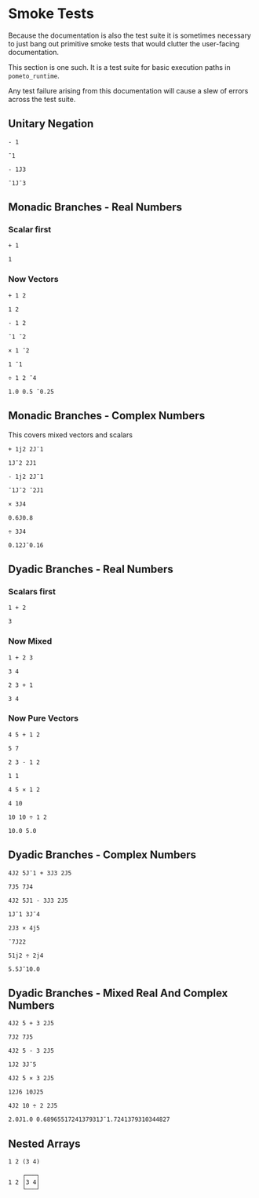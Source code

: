 # Smoke Tests

Because the documentation is also the test suite it is sometimes necessary to just bang out primitive smoke tests that would clutter the user-facing documentation.

This section is one such. It is a test suite for basic execution paths in `pometo_runtime`.

Any test failure arising from this documentation will cause a slew of errors across the test suite.


## Unitary Negation

```pometo
- 1
```

```pometo_results
¯1
```

```pometo
- 1J3
```

```pometo_results
¯1J¯3
```

## Monadic Branches - Real Numbers

### Scalar first

```pometo
+ 1
```

```pometo_results
1
```

### Now Vectors

```pometo
+ 1 2
```

```pometo_results
1 2
```

```pometo
- 1 2
```

```pometo_results
¯1 ¯2
```

```pometo
× 1 ¯2
```

```pometo_results
1 ¯1
```

```pometo
÷ 1 2 ¯4
```

```pometo_results
1.0 0.5 ¯0.25
```

## Monadic Branches - Complex Numbers

This covers mixed vectors and scalars

```pometo
+ 1j2 2J¯1
```

```pometo_results
1J¯2 2J1
```

```pometo
- 1j2 2J¯1
```

```pometo_results
¯1J¯2 ¯2J1
```

```pometo
× 3J4
```

```pometo_results
0.6J0.8
```

```pometo
÷ 3J4
```

```pometo_results
0.12J¯0.16
```

## Dyadic Branches - Real Numbers

### Scalars first

```pometo
1 + 2
```

```pometo_results
3
```

### Now Mixed

```pometo
1 + 2 3
```

```pometo_results
3 4
```

```pometo
2 3 + 1
```

```pometo_results
3 4
```


### Now Pure Vectors

```pometo
4 5 + 1 2
```

```pometo_results
5 7
```

```pometo
2 3 - 1 2
```

```pometo_results
1 1
```

```pometo
4 5 × 1 2
```

```pometo_results
4 10
```

```pometo
10 10 ÷ 1 2
```

```pometo_results
10.0 5.0
```

## Dyadic Branches - Complex Numbers

```pometo
4J2 5J¯1 + 3J3 2J5
```

```pometo_results
7J5 7J4
```

```pometo
4J2 5J1 - 3J3 2J5
```

```pometo_results
1J¯1 3J¯4
```

```pometo
2J3 × 4j5
```

```pometo_results
¯7J22
```

```pometo
51j2 ÷ 2j4
```

```pometo_results
5.5J¯10.0
```

## Dyadic Branches - Mixed Real And Complex Numbers

```pometo
4J2 5 + 3 2J5
```
```pometo_results
7J2 7J5
```

```pometo
4J2 5 - 3 2J5
```

```pometo_results
1J2 3J¯5
```

```pometo
4J2 5 × 3 2J5
```

```pometo_results
12J6 10J25
```

```pometo
4J2 10 ÷ 2 2J5
```

```pometo_results
2.0J1.0 0.6896551724137931J¯1.7241379310344827
```

## Nested Arrays

```pometo
1 2 (3 4)
```

```pometo_results
    ┌───┐
1 2 │3 4│
    └───┘
```